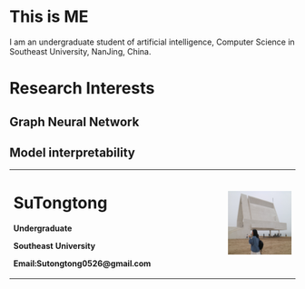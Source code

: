 # This is ME
I am an undergraduate student of artificial intelligence, Computer Science in Southeast University, NanJing, China. 

# Research Interests
## Graph Neural Network

## Model interpretability

<table border="0">
  <tr>
    <td width="75%">
      <h1>SuTongtong</h1>
      <p><b>Undergraduate</b></p>
      <p><b>Southeast University</b></p>
      <p><b>Email:Sutongtong0526@gmail.com</b></p>
    </td>
    <td width="25%">
      <img src="/0920F0B0A601C65511325D4A8B657644.jpg" width="100%">     
    </td>
  </tr>
</table>

